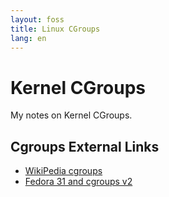 ```yaml
---
layout: foss
title: Linux CGroups
lang: en
---
```

# Kernel CGroups
My notes on Kernel CGroups.

## Cgroups External Links
* [WikiPedia cgroups](https://en.wikipedia.org/wiki/Cgroups)
* [Fedora 31 and cgroups v2](https://www.redhat.com/sysadmin/fedora-31-control-group-v2)
